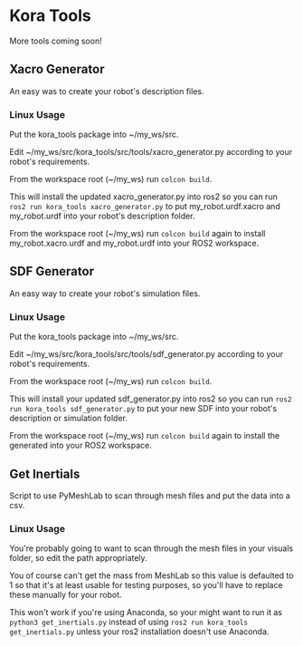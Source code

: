 # Kora Tools

More tools coming soon!

## Xacro Generator

An easy was to create your robot's description files.

### Linux Usage

Put the kora_tools package into ~/my_ws/src.

Edit ~/my_ws/src/kora_tools/src/tools/xacro_generator.py according to your robot's requirements.

From the workspace root (~/my_ws) run ```colcon build```.

This will install the updated xacro_generator.py into ros2 so you can run ```ros2 run kora_tools xacro_generator.py``` to put my_robot.urdf.xacro and my_robot.urdf into your robot's description folder.

From the workspace root (~/my_ws) run ```colcon build``` again to install my_robot.xacro.urdf and my_robot.urdf into your ROS2 workspace.

## SDF Generator

An easy way to create your robot's simulation files.

### Linux Usage

Put the kora_tools package into ~/my_ws/src.

Edit ~/my_ws/src/kora_tools/src/tools/sdf_generator.py according to your robot's requirements.

From the workspace root (~/my_ws) run ```colcon build```.

This will install your updated sdf_generator.py into ros2 so you can run ```ros2 run kora_tools sdf_generator.py``` to put your new SDF into your robot's description or simulation folder.

From the workspace root (~/my_ws) run ```colcon build``` again to install the generated into your ROS2 workspace.

## Get Inertials

Script to use PyMeshLab to scan through mesh files and put the data into a csv.

### Linux Usage

You're probably going to want to scan through the mesh files in your visuals folder, so edit the path appropriately. 

You of course can't get the mass from MeshLab so this value is defaulted to 1 so that it's at least usable for testing purposes, so you'll have to replace these manually for your robot. 

This won't work if you're using Anaconda, so your might want to run it as `python3 get_inertials.py` instead of using `ros2 run kora_tools get_inertials.py` unless your ros2 installation doesn't use Anaconda.
